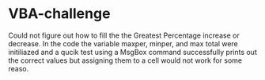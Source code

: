 # VBA-challenge

Could not figure out how to fill the the Greatest Percentage increase or decrease. In the code the variable maxper, minper, and max total were initiliazed and a qucik test using a MsgBox command successfully prints out the correct values but assigning them to a cell would not work for some reaso.
